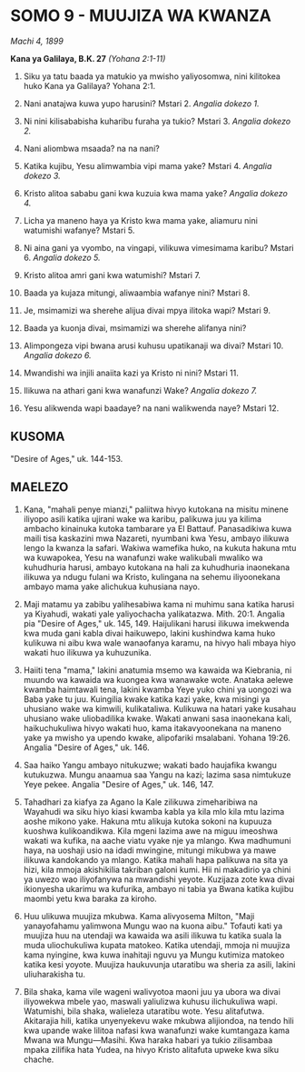 # SOMO 9 - MUUJIZA WA KWANZA

*Machi 4, 1899*

**Kana ya Galilaya, B.K. 27**
*(Yohana 2:1-11)*

1. Siku ya tatu baada ya matukio ya mwisho yaliyosomwa, nini kilitokea huko Kana ya Galilaya? Yohana 2:1.

2. Nani anatajwa kuwa yupo harusini? Mstari 2. *Angalia dokezo 1.*

3. Ni nini kilisababisha kuharibu furaha ya tukio? Mstari 3. *Angalia dokezo 2.*

4. Nani aliombwa msaada? na na nani?

5. Katika kujibu, Yesu alimwambia vipi mama yake? Mstari 4. *Angalia dokezo 3.*

6. Kristo alitoa sababu gani kwa kuzuia kwa mama yake? *Angalia dokezo 4.*

7. Licha ya maneno haya ya Kristo kwa mama yake, aliamuru nini watumishi wafanye? Mstari 5.

8. Ni aina gani ya vyombo, na vingapi, vilikuwa vimesimama karibu? Mstari 6. *Angalia dokezo 5.*

9. Kristo alitoa amri gani kwa watumishi? Mstari 7.

10. Baada ya kujaza mitungi, aliwaambia wafanye nini? Mstari 8.

11. Je, msimamizi wa sherehe alijua divai mpya ilitoka wapi? Mstari 9.

12. Baada ya kuonja divai, msimamizi wa sherehe alifanya nini?

13. Alimpongeza vipi bwana arusi kuhusu upatikanaji wa divai? Mstari 10. *Angalia dokezo 6.*

14. Mwandishi wa injili anaiita kazi ya Kristo ni nini? Mstari 11.

15. Ilikuwa na athari gani kwa wanafunzi Wake? *Angalia dokezo 7.*

16. Yesu alikwenda wapi baadaye? na nani walikwenda naye? Mstari 12.

## KUSOMA

"Desire of Ages," uk. 144-153.

## MAELEZO

1. Kana, "mahali penye mianzi," paliitwa hivyo kutokana na misitu minene iliyopo asili katika ujirani wake wa karibu, palikuwa juu ya kilima ambacho kinainuka kutoka tambarare ya El Battauf. Panasadikiwa kuwa maili tisa kaskazini mwa Nazareti, nyumbani kwa Yesu, ambayo ilikuwa lengo la kwanza la safari. Wakiwa wamefika huko, na kukuta hakuna mtu wa kuwapokea, Yesu na wanafunzi wake walikubali mwaliko wa kuhudhuria harusi, ambayo kutokana na hali za kuhudhuria inaonekana ilikuwa ya ndugu fulani wa Kristo, kulingana na sehemu iliyoonekana ambayo mama yake alichukua kuhusiana nayo.

2. Maji matamu ya zabibu yalihesabiwa kama ni muhimu sana katika harusi ya Kiyahudi, wakati yale yaliyochacha yalikatazwa. Mith. 20:1. Angalia pia "Desire of Ages," uk. 145, 149. Haijulikani harusi ilikuwa imekwenda kwa muda gani kabla divai haikuwepo, lakini kushindwa kama huko kulikuwa ni aibu kwa wale wanaofanya karamu, na hivyo hali mbaya hiyo wakati huo ilikuwa ya kuhuzunika.

3. Haiiti tena "mama," lakini anatumia msemo wa kawaida wa Kiebrania, ni muundo wa kawaida wa kuongea kwa wanawake wote. Anataka aelewe kwamba haimtawali tena, lakini kwamba Yeye yuko chini ya uongozi wa Baba yake tu juu. Kuingilia kwake katika kazi yake, kwa misingi ya uhusiano wake wa kimwili, kulikataliwa. Kulikuwa na hatari yake kusahau uhusiano wake uliobadilika kwake. Wakati anwani sasa inaonekana kali, haikuchukuliwa hivyo wakati huo, kama itakavyoonekana na maneno yake ya mwisho ya upendo kwake, alipofariki msalabani. Yohana 19:26. Angalia "Desire of Ages," uk. 146.

4. Saa haiko Yangu ambayo nitukuzwe; wakati bado haujafika kwangu kutukuzwa. Mungu anaamua saa Yangu na kazi; lazima sasa nimtukuze Yeye pekee. Angalia "Desire of Ages," uk. 146, 147.

5. Tahadhari za kiafya za Agano la Kale zilikuwa zimeharibiwa na Wayahudi wa siku hiyo kiasi kwamba kabla ya kila mlo kila mtu lazima aoshe mikono yake. Hakuna mtu alikuja kutoka sokoni na kupuuza kuoshwa kulikoandikwa. Kila mgeni lazima awe na miguu imeoshwa wakati wa kufika, na aache viatu vyake nje ya mlango. Kwa madhumuni haya, na uoshaji usio na idadi mwingine, mitungi mikubwa ya mawe ilikuwa kandokando ya mlango. Katika mahali hapa palikuwa na sita ya hizi, kila mmoja akishikilia takriban galoni kumi. Hii ni makadirio ya chini ya uwezo wao iliyofanywa na mwandishi yeyote. Kuzijaza zote kwa divai ikionyesha ukarimu wa kufurika, ambayo ni tabia ya Bwana katika kujibu maombi yetu kwa baraka za kiroho.

6. Huu ulikuwa muujiza mkubwa. Kama alivyosema Milton, "Maji yanayofahamu yalimwona Mungu wao na kuona aibu." Tofauti kati ya muujiza huu na utendaji wa kawaida wa asili ilikuwa tu katika suala la muda uliochukuliwa kupata matokeo. Katika utendaji, mmoja ni muujiza kama nyingine, kwa kuwa inahitaji nguvu ya Mungu kutimiza matokeo katika kesi yoyote. Muujiza haukuvunja utaratibu wa sheria za asili, lakini uliuharakisha tu.

7. Bila shaka, kama vile wageni walivyotoa maoni juu ya ubora wa divai iliyowekwa mbele yao, maswali yaliulizwa kuhusu ilichukuliwa wapi. Watumishi, bila shaka, walieleza utaratibu wote. Yesu alitafutwa. Akitarajia hili, katika unyenyekevu wake mkubwa alijiondoa, na tendo hili kwa upande wake lilitoa nafasi kwa wanafunzi wake kumtangaza kama Mwana wa Mungu—Masihi. Kwa haraka habari ya tukio zilisambaa mpaka zilifika hata Yudea, na hivyo Kristo alitafuta upweke kwa siku chache.